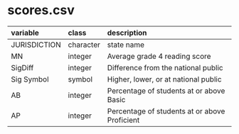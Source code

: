 # scores.csv 

|variable    |  class   | description |
|:-----------|:---------|:-----------|
|JURISDICTION|character |state name  |
|MN          |integer   |Average grade 4 reading score |
|SigDiff     |integer   |Difference from the national public |
|Sig Symbol  |symbol    |Higher, lower, or at national public |
|AB          |integer   |Percentage of students at or above Basic |
|AP          |integer   |Percentage of students at or above Proficient |